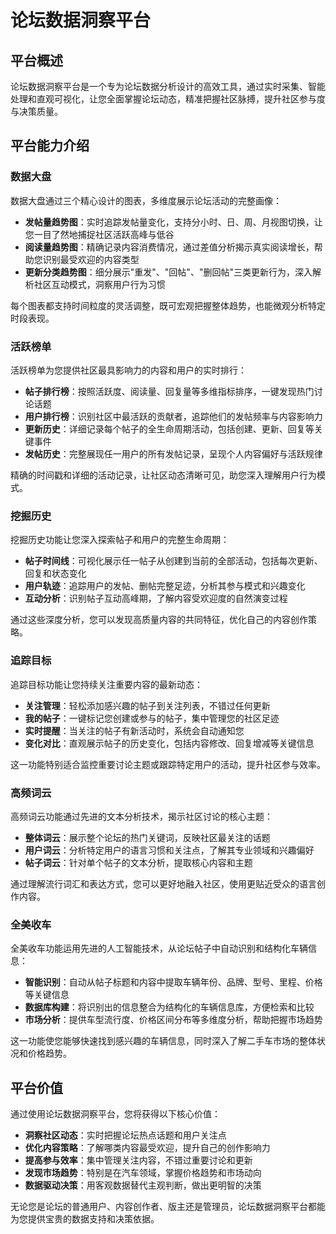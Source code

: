 # 论坛数据洞察平台

## 平台概述

论坛数据洞察平台是一个专为论坛数据分析设计的高效工具，通过实时采集、智能处理和直观可视化，让您全面掌握论坛动态，精准把握社区脉搏，提升社区参与度与决策质量。

## 平台能力介绍

### 数据大盘

数据大盘通过三个精心设计的图表，多维度展示论坛活动的完整画像：

- **发帖量趋势图**：实时追踪发帖量变化，支持分小时、日、周、月视图切换，让您一目了然地捕捉社区活跃高峰与低谷
- **阅读量趋势图**：精确记录内容消费情况，通过差值分析揭示真实阅读增长，帮助您识别最受欢迎的内容类型
- **更新分类趋势图**：细分展示"重发"、"回帖"、"删回帖"三类更新行为，深入解析社区互动模式，洞察用户行为习惯

每个图表都支持时间粒度的灵活调整，既可宏观把握整体趋势，也能微观分析特定时段表现。

### 活跃榜单

活跃榜单为您提供社区最具影响力的内容和用户的实时排行：

- **帖子排行榜**：按照活跃度、阅读量、回复量等多维指标排序，一键发现热门讨论话题
- **用户排行榜**：识别社区中最活跃的贡献者，追踪他们的发帖频率与内容影响力
- **更新历史**：详细记录每个帖子的全生命周期活动，包括创建、更新、回复等关键事件
- **发帖历史**：完整展现任一用户的所有发帖记录，呈现个人内容偏好与活跃规律

精确的时间戳和详细的活动记录，让社区动态清晰可见，助您深入理解用户行为模式。

### 挖掘历史

挖掘历史功能让您深入探索帖子和用户的完整生命周期：

- **帖子时间线**：可视化展示任一帖子从创建到当前的全部活动，包括每次更新、回复和状态变化
- **用户轨迹**：追踪用户的发帖、删帖完整足迹，分析其参与模式和兴趣变化
- **互动分析**：识别帖子互动高峰期，了解内容受欢迎度的自然演变过程

通过这些深度分析，您可以发现高质量内容的共同特征，优化自己的内容创作策略。

### 追踪目标

追踪目标功能让您持续关注重要内容的最新动态：

- **关注管理**：轻松添加感兴趣的帖子到关注列表，不错过任何更新
- **我的帖子**：一键标记您创建或参与的帖子，集中管理您的社区足迹
- **实时提醒**：当关注的帖子有新活动时，系统会自动通知您
- **变化对比**：直观展示帖子的历史变化，包括内容修改、回复增减等关键信息

这一功能特别适合监控重要讨论主题或跟踪特定用户的活动，提升社区参与效率。

### 高频词云

高频词云功能通过先进的文本分析技术，揭示社区讨论的核心主题：

- **整体词云**：展示整个论坛的热门关键词，反映社区最关注的话题
- **用户词云**：分析特定用户的语言习惯和关注点，了解其专业领域和兴趣偏好
- **帖子词云**：针对单个帖子的文本分析，提取核心内容和主题

通过理解流行词汇和表达方式，您可以更好地融入社区，使用更贴近受众的语言创作内容。

### 全美收车

全美收车功能运用先进的人工智能技术，从论坛帖子中自动识别和结构化车辆信息：

- **智能识别**：自动从帖子标题和内容中提取车辆年份、品牌、型号、里程、价格等关键信息
- **数据库构建**：将识别出的信息整合为结构化的车辆信息库，方便检索和比较
- **市场分析**：提供车型流行度、价格区间分布等多维度分析，帮助把握市场趋势

这一功能使您能够快速找到感兴趣的车辆信息，同时深入了解二手车市场的整体状况和价格趋势。

## 平台价值

通过使用论坛数据洞察平台，您将获得以下核心价值：

- **洞察社区动态**：实时把握论坛热点话题和用户关注点
- **优化内容策略**：了解哪类内容最受欢迎，提升自己的创作影响力
- **提高参与效率**：集中管理关注内容，不错过重要讨论和更新
- **发现市场趋势**：特别是在汽车领域，掌握价格趋势和市场动向
- **数据驱动决策**：用客观数据替代主观判断，做出更明智的决策

无论您是论坛的普通用户、内容创作者、版主还是管理员，论坛数据洞察平台都能为您提供宝贵的数据支持和决策依据。 